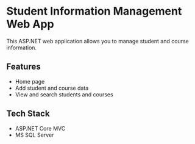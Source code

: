 # Student Information Management Web App

This ASP.NET web application allows you to manage student and course information.

## Features
- Home page
- Add student and course data
- View and search students and courses

## Tech Stack
- ASP.NET Core MVC
- MS SQL Server
